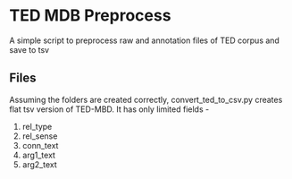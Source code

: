 # TED MDB Preprocess

A simple script to preprocess raw and annotation files of TED corpus and save to tsv 

## Files

Assuming the folders are created correctly, convert_ted_to_csv.py creates flat tsv version of TED-MBD. It has only limited fields - 
1. rel_type
2. rel_sense
3. conn_text
4. arg1_text
5. arg2_text
